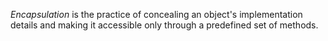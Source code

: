 _Encapsulation_ is the practice of concealing an object's implementation details and making it accessible only through a predefined set of methods.
